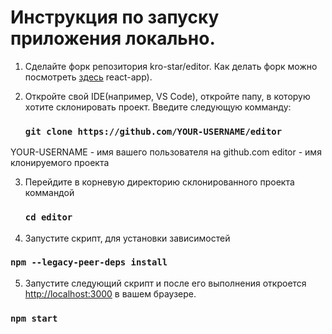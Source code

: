 # Инструкция по запуску приложения локально.

1. Сделайте форк репозитория kro-star/editor. Как делать форк можно посмотреть [здесь](https://docs.github.com/en/pull-requests/collaborating-with-pull-requests/working-with-forks/fork-a-repo)
react-app).

2. Откройте свой IDE(например, VS Code), откройте папу, в которую хотите склонировать проект. Введите следующую комманду:

   ### `git clone https://github.com/YOUR-USERNAME/editor`

YOUR-USERNAME - имя вашего пользователя на github.com
editor - имя клонируемого проекта

3. Перейдите в корневую директорию склонированного проекта коммандой

   ### `cd editor`

4. Запустите скрипт, для установки зависимостей
   
### `npm --legacy-peer-deps install`

5. Запустите следующий скрипт и после его выполнения откроется [http://localhost:3000](http://localhost:3000) в вашем браузере.

### `npm start`



